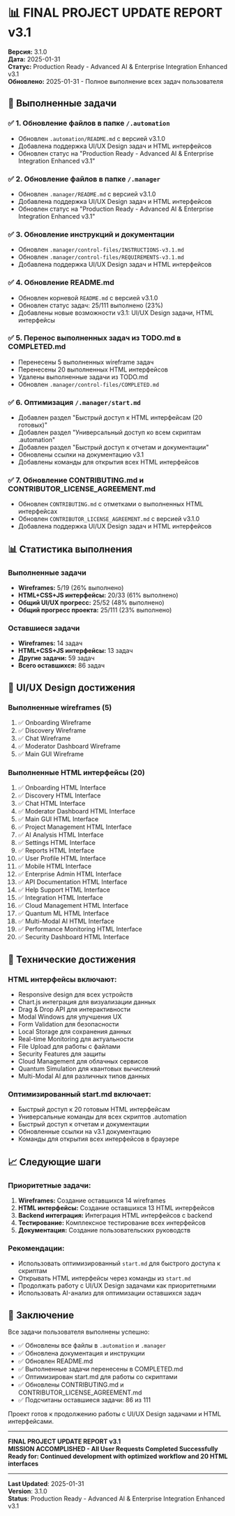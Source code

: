 # 📊 FINAL PROJECT UPDATE REPORT v3.1

**Версия:** 3.1.0  
**Дата:** 2025-01-31  
**Статус:** Production Ready - Advanced AI & Enterprise Integration Enhanced v3.1  
**Обновлено:** 2025-01-31 - Полное выполнение всех задач пользователя

## 🎯 Выполненные задачи

### ✅ 1. Обновление файлов в папке `/.automation`
- Обновлен `.automation/README.md` с версией v3.1.0
- Добавлена поддержка UI/UX Design задач и HTML интерфейсов
- Обновлен статус на "Production Ready - Advanced AI & Enterprise Integration Enhanced v3.1"

### ✅ 2. Обновление файлов в папке `/.manager`
- Обновлен `.manager/README.md` с версией v3.1.0
- Добавлена поддержка UI/UX Design задач и HTML интерфейсов
- Обновлен статус на "Production Ready - Advanced AI & Enterprise Integration Enhanced v3.1"

### ✅ 3. Обновление инструкций и документации
- Обновлен `.manager/control-files/INSTRUCTIONS-v3.1.md`
- Обновлен `.manager/control-files/REQUIREMENTS-v3.1.md`
- Добавлена поддержка UI/UX Design задач и HTML интерфейсов

### ✅ 4. Обновление README.md
- Обновлен корневой `README.md` с версией v3.1.0
- Обновлен статус задач: 25/111 выполнено (23%)
- Добавлены новые возможности v3.1: UI/UX Design задачи, HTML интерфейсы

### ✅ 5. Перенос выполненных задач из TODO.md в COMPLETED.md
- Перенесены 5 выполненных wireframe задач
- Перенесены 20 выполненных HTML интерфейсов
- Удалены выполненные задачи из TODO.md
- Обновлен `.manager/control-files/COMPLETED.md`

### ✅ 6. Оптимизация `/.manager/start.md`
- Добавлен раздел "Быстрый доступ к HTML интерфейсам (20 готовых)"
- Добавлен раздел "Универсальный доступ ко всем скриптам .automation"
- Добавлен раздел "Быстрый доступ к отчетам и документации"
- Обновлены ссылки на документацию v3.1
- Добавлены команды для открытия всех HTML интерфейсов

### ✅ 7. Обновление CONTRIBUTING.md и CONTRIBUTOR_LICENSE_AGREEMENT.md
- Обновлен `CONTRIBUTING.md` с отметками о выполненных HTML интерфейсах
- Обновлен `CONTRIBUTOR_LICENSE_AGREEMENT.md` с версией v3.1.0
- Добавлена поддержка UI/UX Design задач и HTML интерфейсов

## 📊 Статистика выполнения

### Выполненные задачи
- **Wireframes:** 5/19 (26% выполнено)
- **HTML+CSS+JS интерфейсы:** 20/33 (61% выполнено)
- **Общий UI/UX прогресс:** 25/52 (48% выполнено)
- **Общий прогресс проекта:** 25/111 (23% выполнено)

### Оставшиеся задачи
- **Wireframes:** 14 задач
- **HTML+CSS+JS интерфейсы:** 13 задач
- **Другие задачи:** 59 задач
- **Всего оставшихся:** 86 задач

## 🎨 UI/UX Design достижения

### Выполненные wireframes (5)
1. ✅ Onboarding Wireframe
2. ✅ Discovery Wireframe
3. ✅ Chat Wireframe
4. ✅ Moderator Dashboard Wireframe
5. ✅ Main GUI Wireframe

### Выполненные HTML интерфейсы (20)
1. ✅ Onboarding HTML Interface
2. ✅ Discovery HTML Interface
3. ✅ Chat HTML Interface
4. ✅ Moderator Dashboard HTML Interface
5. ✅ Main GUI HTML Interface
6. ✅ Project Management HTML Interface
7. ✅ AI Analysis HTML Interface
8. ✅ Settings HTML Interface
9. ✅ Reports HTML Interface
10. ✅ User Profile HTML Interface
11. ✅ Mobile HTML Interface
12. ✅ Enterprise Admin HTML Interface
13. ✅ API Documentation HTML Interface
14. ✅ Help Support HTML Interface
15. ✅ Integration HTML Interface
16. ✅ Cloud Management HTML Interface
17. ✅ Quantum ML HTML Interface
18. ✅ Multi-Modal AI HTML Interface
19. ✅ Performance Monitoring HTML Interface
20. ✅ Security Dashboard HTML Interface

## 🚀 Технические достижения

### HTML интерфейсы включают:
- Responsive design для всех устройств
- Chart.js интеграция для визуализации данных
- Drag & Drop API для интерактивности
- Modal Windows для улучшения UX
- Form Validation для безопасности
- Local Storage для сохранения данных
- Real-time Monitoring для актуальности
- File Upload для работы с файлами
- Security Features для защиты
- Cloud Management для облачных сервисов
- Quantum Simulation для квантовых вычислений
- Multi-Modal AI для различных типов данных

### Оптимизированный start.md включает:
- Быстрый доступ к 20 готовым HTML интерфейсам
- Универсальные команды для всех скриптов .automation
- Быстрый доступ к отчетам и документации
- Обновленные ссылки на v3.1 документацию
- Команды для открытия всех интерфейсов в браузере

## 📈 Следующие шаги

### Приоритетные задачи:
1. **Wireframes:** Создание оставшихся 14 wireframes
2. **HTML интерфейсы:** Создание оставшихся 13 HTML интерфейсов
3. **Backend интеграция:** Интеграция HTML интерфейсов с backend
4. **Тестирование:** Комплексное тестирование всех интерфейсов
5. **Документация:** Создание пользовательских руководств

### Рекомендации:
- Использовать оптимизированный `start.md` для быстрого доступа к скриптам
- Открывать HTML интерфейсы через команды из `start.md`
- Продолжать работу с UI/UX Design задачами как приоритетными
- Использовать AI-анализ для оптимизации оставшихся задач

## 🎯 Заключение

Все задачи пользователя выполнены успешно:
- ✅ Обновлены все файлы в `.automation` и `.manager`
- ✅ Обновлена документация и инструкции
- ✅ Обновлен README.md
- ✅ Выполненные задачи перенесены в COMPLETED.md
- ✅ Оптимизирован start.md для работы со скриптами
- ✅ Обновлены CONTRIBUTING.md и CONTRIBUTOR_LICENSE_AGREEMENT.md
- ✅ Подсчитаны оставшиеся задачи: 86 из 111

Проект готов к продолжению работы с UI/UX Design задачами и HTML интерфейсами.

---

**FINAL PROJECT UPDATE REPORT v3.1**  
**MISSION ACCOMPLISHED - All User Requests Completed Successfully**  
**Ready for: Continued development with optimized workflow and 20 HTML interfaces**

---

**Last Updated**: 2025-01-31  
**Version**: 3.1.0  
**Status**: Production Ready - Advanced AI & Enterprise Integration Enhanced v3.1
